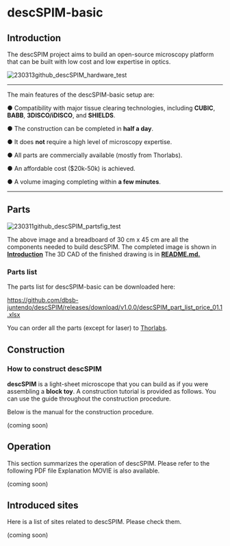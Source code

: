 # descSPIM-basic



## Introduction

The descSPIM project aims to build an open-source microscopy platform that can be built with low cost and low expertise in optics.

![230313github_descSPIM_hardware_test](https://user-images.githubusercontent.com/98086219/224652444-17bf4baf-d01a-41f8-8d36-82855afd5953.jpg)

***

The main features of the descSPIM-basic setup are:

 ● Compatibility with major tissue clearing technologies, including **CUBIC**, **BABB**, **3DISCO/iDISCO**, and **SHIELDS**.
 
 ● The construction can be completed in **half a day**. 
 
 ● It does **not** require a high level of microscopy expertise. 

 ● All parts are commercially available (mostly from Thorlabs).

 ● An affordable cost ($20k-50k) is achieved.
 
 ● A volume imaging completing within **a few minutes**.
 
 ___

## Parts

![230311github_descSPIM_partsfig_test](https://user-images.githubusercontent.com/98086219/224652856-07951e67-bc4b-45a0-b52d-11c553cd03e6.png)

The above image and a breadboard of 30 cm x 45 cm are all the components needed to build descSPIM.
The completed image is shown in **[Introduction](https://github.com/dbsb-juntendo/descSPIM/blob/main/descSPIM-basic.md#introduction)**
The 3D CAD of the finished drawing is in **[README.md.](https://github.com/dbsb-juntendo/descSPIM/blob/main/README.md)**

### Parts list

The parts list for descSPIM-basic can be downloaded here:

https://github.com/dbsb-juntendo/descSPIM/releases/download/v1.0.0/descSPIM_part_list_price_01.1.xlsx

You can order all the parts (except for laser) to [Thorlabs](https://www.thorlabs.com).

## Construction

### How to construct descSPIM

**descSPIM** is a light-sheet microscope that you can build as if you were assembling a **block toy**. A construction tutorial is provided as follows. You can use the guide throughout the construction procedure.

Below is the manual for the construction procedure.

(coming soon)

## Operation

This section summarizes the operation of descSPIM. Please refer to the following PDF file Explanation MOVIE is also available.

(coming soon)

## Introduced sites

Here is a list of sites related to descSPIM. Please check them.

(coming soon)

